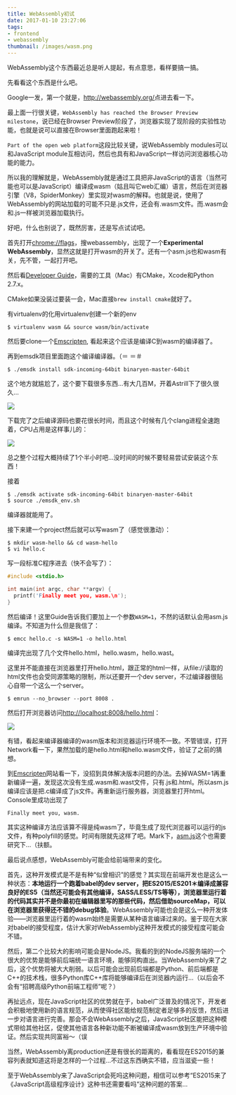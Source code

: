 ```yaml
---
title: WebAssembly初试
date: 2017-01-10 23:27:06
tags:
- frontend
- webassembly
thumbnail: /images/wasm.png
---
```


WebAssembly这个东西最近总是听人提起，有点意思，看样要搞一搞。

先看看这个东西是什么吧。

Google一发，第一个就是，<http://webassembly.org/>点进去看一下。

最上面一行很关键，`WebAssembly has reached the Browser Preview milestone`，说已经在Browser Preview阶段了，浏览器实现了现阶段的实验性功能，也就是说可以直接在Browser里面跑起来啦！

`Part of the open web platform`这段比较关键，说WebAssembly modules可以和JavaScript module互相访问，然后也具有和JavaScript一样访问浏览器核心功能的能力。

所以我的理解就是，WebAssembly就是通过工具把非JavaScript的语言（当然可能也可以是JavaScript）编译成wasm（姑且叫它web汇编）语言，然后在浏览器引擎（V8，SpiderMonkey）里实现对wasm的解释。也就是说，使用了WebAssembly的网站加载的可能不只是.js文件，还会有.wasm文件。而.wasm会和.js一样被浏览器加载执行。



好吧，什么也别说了，既然厉害，还是写点试试吧。

首先打开<chrome://flags>，搜webassembly，出现了一个**Experimental WebAssembly**，显然这就是打开wasm的开关了。还有一个asm.js也和wasm有关，先不管，一起打开吧。

然后看[Developer Guide](http://webassembly.org/getting-started/developers-guide/)，需要的工具（Mac）有CMake，Xcode和Python 2.7.x。

CMake如果没装过要装一会，Mac直接`brew install cmake`就好了。

有virtualenv的化用virtualenv创建一个新的env

```shell
$ virtualenv wasm && source wasm/bin/activate
```

然后要clone一个[Emscripten](https://github.com/juj/emsdk.git), 看起来这个应该是编译C到wasm的编译器了。

再到emsdk项目里面跑这个编译编译器。（＝ ＝＃

```shell
$ ./emsdk install sdk-incoming-64bit binaryen-master-64bit
```

这个地方就尴尬了，这个要下载很多东西…有大几百M，开着Astrill下了很久很久...

![](/images/wasm-install.png)

下载完了之后编译源码也要花很长时间，而且这个时候有几个clang进程全速跑着，CPU占用是这样事儿的：

![](/images/cpu-build.png)

总之整个过程大概持续了1个半小时吧...没时间的时候不要轻易尝试安装这个东西！

接着

```shel
$ ./emsdk activate sdk-incoming-64bit binaryen-master-64bit
$ source ./emsdk_env.sh
```

编译器就能用了。

接下来建一个project然后就可以写wasm了（感觉很激动）：

```shell
$ mkdir wasm-hello && cd wasm-hello
$ vi hello.c
```

写一段标准C程序进去（快不会写了）：

```c
#include <stdio.h>

int main(int argc, char **argv) {
  printf('Finally meet you, wasm.\n');
}
```

然后编译！这里Guide告诉我们要加上一个参数`WASM=1`，不然的话默认会用asm.js编译。不知道为什么但是我信了：

```shell
$ emcc hello.c -s WASM=1 -o hello.html
```

编译完出现了几个文件hello.html，hello.wasm，hello.wast。

这里并不能直接在浏览器里打开hello.html，跟正常的html一样，从file://读取的html文件也会受同源策略的限制，所以还要开一个dev server，不过编译器很贴心自带一个这么一个server。

```shell
$ emrun --no_browser --port 8008 .
```

 然后打开浏览器访问<http://localhost:8008/hello.html>：

![](/images/run-wasm.png)

有错，看起来编译器编译的wasm版本和浏览器运行环境不一致。不管错误，打开Network看一下，果然加载的是hello.html和hello.wasm文件，验证了之前的猜想。

到[Emscripten](http://kripken.github.io/emscripten-site/)网站看一下，没招到具体解决版本问题的办法。去掉WASM=1再重新编译一遍，发现这次没有生成.wasm和.wast文件，只有.js和.html。所以asm.js编译应该是把.c编译成了js文件。再重新运行服务器，浏览器里打开html。Console里成功出现了

```shell
Finally meet you, wasm.
```

其实这种编译方法应该算不得是纯wasm了，毕竟生成了现代浏览器可以运行的js文件，有种polyfill的感觉。时间有限就先这样了吧。Mark下，[asm.js](asmjs.org)这个也需要研究下…（扶额。



最后说点感想，WebAssembly可能会给前端带来的变化。

首先，这种开发模式是不是有种“似曾相识”的感觉？其实现在前端开发也是这么一种状态：**本地运行一个跑着babel的dev server，把ES2015/ES201＊编译成兼容良好的ES5（当然还可能会有其他编译，SASS/LESS/TS等等），浏览器里运行着的代码其实并不是你最初在编辑器里写的那些代码，然后借助sourceMap，可以在浏览器里获得还不错的debug体验**。WebAssembly可能也会是这么一种开发体验——浏览器里运行着的wasm始终是需要从某种语言编译过来的。鉴于现在大家对babel的接受程度，估计大家对WebAssembly这种开发模式的接受程度可能会不错。



然后，第二个比较大的影响可能会是NodeJS。我看的到的NodeJS服务端的一个很大的优势是能够前后端统一语言环境，能够同构直出。当WebAssembly来了之后，这个优势将被大大削弱。以后可能会出现前后端都是Python、前后端都是C++的技术栈，很多Python库C++库将能够编译后在浏览器内运行…（以后会不会有“招聘高级Python前端工程师”呢？）



再扯远点，现在JavaScript社区的优势就在于，babel广泛普及的情况下，开发者会积极地使用新的语言规范，从而使得社区能给规范制定者足够多的反馈，然后进一步对语言进行完善。那会不会WebAssembly之后，JavaScript社区能把这种模式带给其他社区，促使其他语言各种新功能不断被编译成wasm放到生产环境中验证。然后实现共同富裕～（误



当然，WebAssembly离production还是有很长的距离的，看看现在ES2015的兼容列表就知道这将是怎样的一个过程...不过这东西确实不错，应当滋瓷一些！



至于WebAssembly来了JavaScript会死吗这种问题，相信可以参考“ES2015来了《JavaScript高级程序设计》这种书还需要看吗”这种问题的答案...
